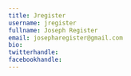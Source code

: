 ```yaml
---
title: Jregister
username: jregister
fullname: Joseph Register
email: josepharegister@gmail.com
bio: 
twitterhandle: 
facebookhandle: 
---
```


